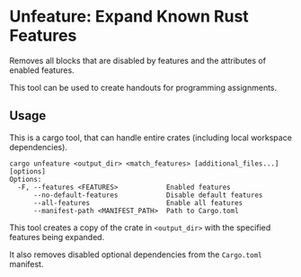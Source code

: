 # Unfeature: Expand Known Rust Features

Removes all blocks that are disabled by features and the attributes of enabled features.

This tool can be used to create handouts for programming assignments.

## Usage

This is a cargo tool, that can handle entire crates (including local workspace dependencies).

```
cargo unfeature <output_dir> <match_features> [additional_files...] [options]
Options:
  -F, --features <FEATURES>            Enabled features
      --no-default-features            Disable default features
      --all-features                   Enable all features
      --manifest-path <MANIFEST_PATH>  Path to Cargo.toml
```

This tool creates a copy of the crate in `<output_dir>` with the specified features being expanded.

It also removes disabled optional dependencies from the `Cargo.toml` manifest.
